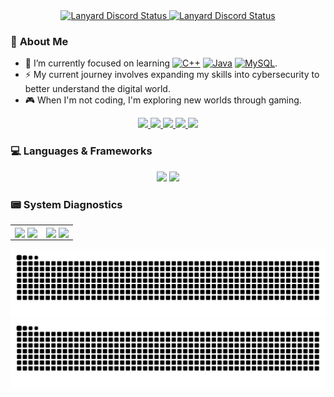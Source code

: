 <div align="center">
  <a href="https://discord.com/users/1134220267535745065#gh-dark-mode-only">
    <img src="https://lanyard-profile-readme.vercel.app/api/1134220267535745065?theme=dark&bg=0D1117&borderRadius=8px#gh-dark-mode-only" alt="Lanyard Discord Status"/>
  </a>
  <a href="https://discord.com/users/1134220267535745065#gh-light-mode-only">
    <img src="https://lanyard-profile-readme.vercel.app/api/1134220267535745065?theme=light&bg=FFFFFF&borderRadius=8px#gh-light-mode-only" alt="Lanyard Discord Status"/>
  </a>
</div>

### 🤔 **About Me**

- 🌱 I’m currently focused on learning <a href="https://github.com/Arganata-on/learn-cpp"><img src="https://img.shields.io/badge/C++-%2300599C?style=flat&logo=c%2B%2B&logoColor=white" alt="C++" /></a> <a href="https://github.com/Arganata-on/learn-java"><img src="https://img.shields.io/badge/Java-%23ED8B00?style=flat&logo=openjdk&logoColor=white" alt="Java" /></a> <a href="https://github.com/Arganata-on/learn-mysql"><img src="https://img.shields.io/badge/mysql-%234479A1?style=flat&logo=mysql&logoColor=white" alt="MySQL" /></a>.
- ⚡ My current journey involves expanding my skills into cybersecurity to better understand the digital world.
- 🎮 When I'm not coding, I'm exploring new worlds through gaming.

<p align="center">
  <a href="mailto:arganata.on@gmail.com">
    <img src="https://img.shields.io/badge/Gmail-D14836?style=flat&logo=gmail&logoColor=white" />
  </a>
  <a href="https://discordapp.com/users/1134220267535745065">
    <img src="https://img.shields.io/badge/Discord-%235865F2?style=flat&logo=discord&logoColor=white" />
  </a>
  <a href="https://www.instagram.com/arganata.on/">
    <img src="https://img.shields.io/badge/Instagram-E4405F?style=flat&logo=instagram&logoColor=white" />
  </a>
  <a href="https://www.facebook.com/satania.kejedot.54/">
    <img src="https://img.shields.io/badge/Facebook-1877F2?style=flat&logo=facebook&logoColor=white" />
  </a>
  <a href="https://www.youtube.com/@Arganata.YouTube">
    <img src="https://img.shields.io/badge/YouTube-FF0000?style=flat&logo=youtube&logoColor=white" />
  </a>
</p>

### 💻 **Languages & Frameworks**

<p align="center">
  <img src="https://skillicons.dev/icons?i=cpp,java,py,html,css,mysql,git,idea,vscode,stackoverflow&theme=dark#gh-dark-mode-only" />
  <img src="https://skillicons.dev/icons?i=cpp,java,py,html,css,mysql,git,idea,vscode,stackoverflow&theme=light#gh-light-mode-only" />
</p>

### 📟 **System Diagnostics**

<table width="100%">
  <tr>
    <td width="50%" align="center">
      <img align="center" src="https://github-readme-stats.vercel.app/api/top-langs/?username=Arganata-on&layout=compact&theme=tokyonight&count_private=true#gh-dark-mode-only" />
      <img align="center" src="https://github-readme-stats.vercel.app/api/top-langs/?username=Arganata-on&layout=compact&theme=buefy&count_private=true#gh-light-mode-only" />
    </td>
    <td width="50%" align="center">
      <img align="center" src="https://github-readme-stats.vercel.app/api/wakatime?username=Arganata&layout=compact&theme=tokyonight#gh-dark-mode-only" />
      <img align="center" src="https://github-readme-stats.vercel.app/api/wakatime?username=Arganata&layout=compact&theme=buefy#gh-light-mode-only" />
    </td>
  </tr>
</table>

<div align="center">
  <img src="https://raw.githubusercontent.com/Arganata-on/Arganata-on/output/github-contribution-grid-snake-dark.svg#gh-dark-mode-only" />
  <img src="https://raw.githubusercontent.com/Arganata-on/Arganata-on/output/github-contribution-grid-snake.svg#gh-light-mode-only" />
</div>
